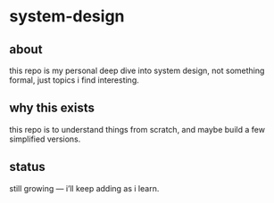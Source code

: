 # system-design

## about

this repo is my personal deep dive into system design, not something formal, just topics i find interesting.


## why this exists

this repo is to understand things from scratch, and maybe build a few simplified versions.

## status
still growing — i’ll keep adding as i learn.



